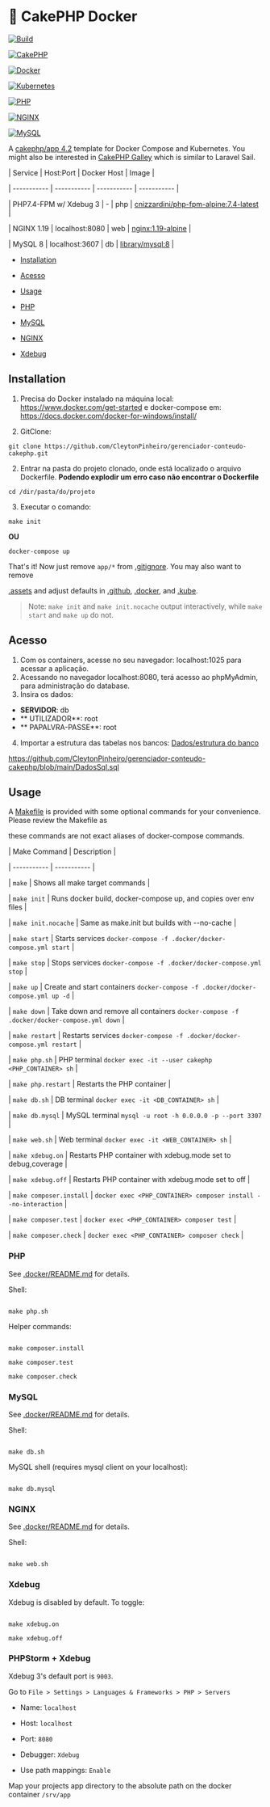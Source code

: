 # &#127856; CakePHP Docker

[![Build](https://github.com/cnizzardini/cakephp-docker/workflows/Build/badge.svg?branch=master)](https://github.com/cnizzardini/cakephp-docker/actions)

[![CakePHP](https://img.shields.io/badge/cakephp-4.2-red?logo=cakephp)](https://book.cakephp.org/4/en/index.html)

[![Docker](https://img.shields.io/badge/docker-ffffff.svg?logo=docker)](.docker)

[![Kubernetes](https://img.shields.io/badge/kubernetes-D3D3D3.svg?logo=kubernetes)](.kube)

[![PHP](https://img.shields.io/badge/php-7.4-8892BF.svg?logo=php)](https://hub.docker.com/_/php)

[![NGINX](https://img.shields.io/badge/nginx-1.19-009639.svg?logo=nginx)](https://hub.docker.com/_/nginx)

[![MySQL](https://img.shields.io/badge/mysql-8-00758F.svg?logo=mysql)](https://hub.docker.com/_/mysql)

A [cakephp/app 4.2](https://github.com/cakephp/app) template for Docker Compose and Kubernetes. You might also be interested in [CakePHP Galley](https://gitlab.com/amayer5125/galley) which is similar to Laravel Sail.

| Service | Host:Port | Docker Host | Image |

| ----------- | ----------- | ----------- | ----------- |

| PHP7.4-FPM w/ Xdebug 3 | - | php | [cnizzardini/php-fpm-alpine:7.4-latest](https://hub.docker.com/r/cnizzardini/php-fpm-alpine) |

| NGINX 1.19 | localhost:8080 | web | [nginx:1.19-alpine](https://hub.docker.com/_/nginx) |

| MySQL 8 | localhost:3607 | db | [library/mysql:8](https://hub.docker.com/_/mysql) |

-   [Installation](#installation)

-   [Acesso](#Acesso)

-   [Usage](#usage)

-   [PHP](#php)

-   [MySQL](#mysql)

-   [NGINX](#nginx)

-   [Xdebug](#xdebug)

## Installation

1. Precisa do Docker instalado na máquina local: https://www.docker.com/get-started e docker-compose em: https://docs.docker.com/docker-for-windows/install/

2. GitClone:

```console
git clone https://github.com/CleytonPinheiro/gerenciador-conteudo-cakephp.git
```

2. Entrar na pasta do projeto clonado, onde está localizado o arquivo Dockerfile. **Podendo explodir um erro caso não encontrar o Dockerfile**

```console
cd /dir/pasta/do/projeto
```

3. Executar o comando:

```console
make init
```

**OU**

```console
docker-compose up
```

That's it! Now just remove `app/*` from [.gitignore](.gitignore). You may also want to remove

[.assets](.assets) and adjust defaults in [.github](.github), [.docker](.docker), and [.kube](.kube).

> Note: `make init` and `make init.nocache` output interactively, while `make start` and `make up` do not.

## Acesso

1. Com os containers, acesse no seu navegador: localhost:1025 para acessar a aplicação.
2. Acessando no navegador localhost:8080, terá acesso ao phpMyAdmin, para administração do database.
3. Insira os dados:

-   **SERVIDOR**: db
-   ** UTILIZADOR**: root
-   ** PAPALVRA-PASSE**: root

4. Importar a estrutura das tabelas nos bancos:
   [Dados/estrutura do banco](https://github.com/CleytonPinheiro/gerenciador-conteudo-cakephp/blob/main/DadosSql.sql)

https://github.com/CleytonPinheiro/gerenciador-conteudo-cakephp/blob/main/DadosSql.sql

## Usage

A [Makefile](Makefile) is provided with some optional commands for your convenience. Please review the Makefile as

these commands are not exact aliases of docker-compose commands.

| Make Command | Description |

| ----------- | ----------- |

| `make` | Shows all make target commands |

| `make init` | Runs docker build, docker-compose up, and copies over env files |

| `make init.nocache` | Same as make.init but builds with --no-cache |

| `make start` | Starts services `docker-compose -f .docker/docker-compose.yml start` |

| `make stop` | Stops services `docker-compose -f .docker/docker-compose.yml stop` |

| `make up` | Create and start containers `docker-compose -f .docker/docker-compose.yml up -d` |

| `make down` | Take down and remove all containers `docker-compose -f .docker/docker-compose.yml down` |

| `make restart` | Restarts services `docker-compose -f .docker/docker-compose.yml restart` |

| `make php.sh` | PHP terminal `docker exec -it --user cakephp <PHP_CONTAINER> sh` |

| `make php.restart` | Restarts the PHP container |

| `make db.sh` | DB terminal `docker exec -it <DB_CONTAINER> sh` |

| `make db.mysql` | MySQL terminal `mysql -u root -h 0.0.0.0 -p --port 3307` |

| `make web.sh` | Web terminal `docker exec -it <WEB_CONTAINER> sh` |

| `make xdebug.on` | Restarts PHP container with xdebug.mode set to debug,coverage |

| `make xdebug.off` | Restarts PHP container with xdebug.mode set to off |

| `make composer.install` | `docker exec <PHP_CONTAINER> composer install --no-interaction` |

| `make composer.test` | `docker exec <PHP_CONTAINER> composer test` |

| `make composer.check` | `docker exec <PHP_CONTAINER> composer check` |

### PHP

See [.docker/README.md](.docker/README.md) for details.

Shell:

```console

make php.sh

```

Helper commands:

```console

make composer.install

make composer.test

make composer.check

```

### MySQL

See [.docker/README.md](.docker/README.md) for details.

Shell:

```console

make db.sh

```

MySQL shell (requires mysql client on your localhost):

```console

make db.mysql

```

### NGINX

See [.docker/README.md](.docker/README.md) for details.

Shell:

```console

make web.sh

```

### Xdebug

Xdebug is disabled by default. To toggle:

```console

make xdebug.on

make xdebug.off

```

### PHPStorm + Xdebug

Xdebug 3's default port is `9003`.

Go to `File > Settings > Languages & Frameworks > PHP > Servers`

-   Name: `localhost`

-   Host: `localhost`

-   Port: `8080`

-   Debugger: `Xdebug`

-   Use path mappings: `Enable`

Map your projects app directory to the absolute path on the docker container `/srv/app`
